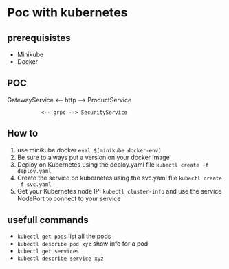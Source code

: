 # Poc with kubernetes

## prerequisistes

- Minikube
- Docker

## POC

GatewayService <-- http --> ProductService

               <-- grpc --> SecurityService

## How to

1. use minikube docker 
``` eval $(minikube docker-env) ```
2. Be sure to always put a version on your docker image
3. Deploy on Kubernetes using the deploy.yaml file 
``` kubectl create -f deploy.yaml ```
4. Create the service on kubernetes using the svc.yaml file
``` kubectl create -f svc.yaml ```
5. Get your Kubernetes node IP: ``` kubectl cluster-info ``` and use the service NodePort to connect to your service

## usefull commands

- ``` kubectl get pods ``` list all the pods
- ``` kubectl describe pod xyz ``` show info for a pod
- ``` kubectl get services ```
- ``` kubectl describe service xyz ```

